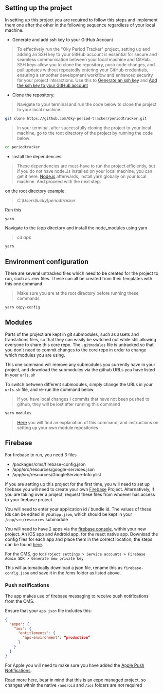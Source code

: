 ## Setting up the project

In setting up this project you are required to follow this steps and implement them one after the other in the following sequence regardless of your local machine.

- Generate and add ssh key to your GitHub Account

> To effectively run the "Oky Period Tracker" project, setting up and adding an SSH key to your GitHub account is essential for secure and seamless communication between your local machine and GitHub. SSH keys allow you to clone the repository, push code changes, and pull updates without repeatedly entering your GitHub credentials, ensuring a smoother development workflow and enhanced security for your project interactions.
> Use this to [Generate an ssh key](https://docs.github.com/en/authentication/connecting-to-github-with-ssh/generating-a-new-ssh-key-and-adding-it-to-the-ssh-agent) and [Add the ssh key to your GitHub account](https://docs.github.com/en/enterprise-cloud@latest/authentication/connecting-to-github-with-ssh/adding-a-new-ssh-key-to-your-github-account)

- Clone the repository:

> Navigate to your terminal and run the code below to clone the project to your local machine.

```bash
git clone https://github.com/Oky-period-tracker/periodtracker.git
```

> In your terminal, after successfully cloning the project to your local machine, go to the root directory of the project by running the code below:

```bash
cd periodtracker
```

- Install the dependencies:

> These dependencies are must-have to run the project efficiently, but if you do not have node.Js installed on your local machine, you can get it here. [Node.js](https://nodejs.org/en) afterwards, install yarn globally on your local machine. And proceed with the next step.

on the root directory
example:

> _C:\Users\lucky\periodtracker_

Run this

```bash
yarn
```

Navigate to the /app directory and install the node_modules using yarn

> _cd app_

```bash
yarn
```

## Environment configuration

There are several untracked files which need to be created for the project to run, such as .env files. These can all be created from their templates with this one command

> Make sure you are at the root directory before running these commands

```bash
yarn copy-config
```

## Modules

Parts of the project are kept in git submodules, such as assets and translations files, so that they can easily be switched out while still allowing everyone to share this core repo. The `.gitmodules` file is untracked so that you don't need to commit changes to the core repo in order to change which modules you are using.

This one command will remove any submodules you currently have in your project, and download the submodules via the github URLs you have listed in your `urls.sh`

To switch between different submodules, simply change the URLs in your `urls.sh` file, and re-run the command below

> If you have local changes / commits that have not been pushed to github, they will be lost after running this command

```bash
yarn modules
```

> [Here](./modules.md) you will find an explanation of this command, and instructions on setting up your own module repositories

## Firebase

For firebase to run, you need 3 files

- /packages/cms/firebase-config.json
- /app/src/resources/google-services.json
- /app/src/resources/GoogleService-Info.plist

If you are setting up this project for the first time, you will need to set up firebase you will need to create your own [Firebase](https://learn.buildfire.com/en/articles/2060582-how-to-set-up-your-firebase-certificates-for-ios-and-android) Project. Alternatively, if you are taking over a project, request these files from whoever has access to your firebase project.

You will need to enter your application id / bundle id. The values of these ids can be edited in your`app.json`, which should be kept in your `/app/src/resources` submodule

You will need to have 2 apps via the [firebase console](https://console.firebase.google.com/), within your new project. An iOS app and Android app, for the react native app. Download the config files for each app and place them in the correct location, the steps can be found [here](https://learn.buildfire.com/en/articles/2060582-how-to-set-up-your-firebase-certificates-for-ios-and-android).

For the CMS, go to:
`Project settings > Service accounts > Firebase Admin SDK > Generate new private key`

This will automatically download a json file, rename this as `firebase-config.json` and save it in the /cms folder as listed above.

### Push notifications

The app makes use of firebase messaging to receive push notifications from the CMS.

Ensure that your `app.json` file includes this:

```json
{
  "expo": {
    "ios": {
      "entitlements": {
        "aps-environment": “production”
      }
    }
  }
}
```

For Apple you will need to make sure you have added the [Apple Push Notifications](https://learn.buildfire.com/en/articles/5760994-how-to-set-up-your-apple-push-notification-key-for-your-ios-firebase-certificate).

Read more [here](https://rnfirebase.io/messaging/usage), bear in mind that this is an expo managed project, so changes within the native `/android` and `/ios` folders are not required
